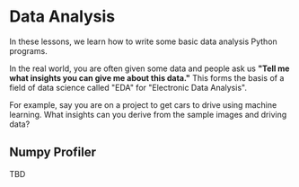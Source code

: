 # Data Analysis

In these lessons, we learn how to write some basic data analysis Python programs.

In the real world, you are often given some data and people ask us **"Tell me what insights you can give me about this data."**  This forms the basis of a field
of data science called "EDA" for "Electronic Data Analysis".

For example, say you are on a project to get cars to drive using machine learning.  What insights can you derive from the sample images and driving data?

## Numpy Profiler

TBD

